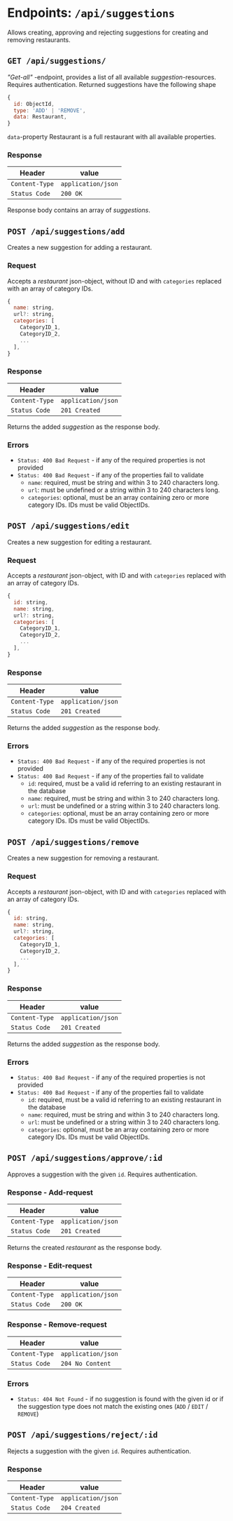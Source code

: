 Endpoints: `/api/suggestions`
=============================
Allows creating, approving and rejecting suggestions for creating and removing restaurants.

`GET /api/suggestions/`
-----------------------
*"Get-all"* -endpoint, provides a list of all available *suggestion*-resources. Requires authentication. Returned suggestions have the following shape

```js
{
  id: ObjectId,
  type: 'ADD' | 'REMOVE',
  data: Restaurant,
}
```
`data`-property Restaurant is a full restaurant with all available properties.

### Response

| Header         | value              |
| -------------- | ------------------ |
| `Content-Type` | `application/json` |
| `Status Code`  | `200 OK`           |

Response body contains an array of *suggestions*.


`POST /api/suggestions/add`
---------------------------
Creates a new suggestion for adding a restaurant.

### Request
Accepts a *restaurant* json-object, without ID and with `categories` replaced with an array of category IDs.
```js
{
  name: string,
  url?: string,
  categories: [
    CategoryID_1,
    CategoryID_2,
    ...
  ],
}
```

### Response
| Header         | value              |
| -------------- | ------------------ |
| `Content-Type` | `application/json` |
| `Status Code`  | `201 Created`      |

Returns the added *suggestion* as the response body.

### Errors
 - `Status: 400 Bad Request` - if any of the required properties is not provided
 - `Status: 400 Bad Request` - if any of the properties fail to validate
    - `name`: required, must be string and within 3 to 240 characters long.
    - `url`: must be undefined or a string within 3 to 240 characters long.
    - `categories`: optional, must be an array containing zero or more category IDs. IDs must be valid ObjectIDs.


`POST /api/suggestions/edit`
---------------------------
Creates a new suggestion for editing a restaurant.

### Request
Accepts a *restaurant* json-object, with ID and with `categories` replaced with an array of category IDs.
```js
{
  id: string,
  name: string,
  url?: string,
  categories: [
    CategoryID_1,
    CategoryID_2,
    ...
  ],
}
```

### Response
| Header         | value              |
| -------------- | ------------------ |
| `Content-Type` | `application/json` |
| `Status Code`  | `201 Created`      |

Returns the added *suggestion* as the response body.

### Errors
 - `Status: 400 Bad Request` - if any of the required properties is not provided
 - `Status: 400 Bad Request` - if any of the properties fail to validate
    - `id`: required, must be a valid id referring to an existing restaurant in the database
    - `name`: required, must be string and within 3 to 240 characters long.
    - `url`: must be undefined or a string within 3 to 240 characters long.
    - `categories`: optional, must be an array containing zero or more category IDs. IDs must be valid ObjectIDs.


`POST /api/suggestions/remove`
---------------------------
Creates a new suggestion for removing a restaurant.

### Request
Accepts a *restaurant* json-object, with ID and with `categories` replaced with an array of category IDs.
```js
{
  id: string,
  name: string,
  url?: string,
  categories: [
    CategoryID_1,
    CategoryID_2,
    ...
  ],
}
```

### Response
| Header         | value              |
| -------------- | ------------------ |
| `Content-Type` | `application/json` |
| `Status Code`  | `201 Created`      |

Returns the added *suggestion* as the response body.

### Errors
 - `Status: 400 Bad Request` - if any of the required properties is not provided
 - `Status: 400 Bad Request` - if any of the properties fail to validate
    - `id`: required, must be a valid id referring to an existing restaurant in the database
    - `name`: required, must be string and within 3 to 240 characters long.
    - `url`: must be undefined or a string within 3 to 240 characters long.
    - `categories`: optional, must be an array containing zero or more category IDs. IDs must be valid ObjectIDs.


`POST /api/suggestions/approve/:id`
-----------------------------------
Approves a suggestion with the given `id`. Requires authentication.

### Response - Add-request
| Header         | value              |
| -------------- | ------------------ |
| `Content-Type` | `application/json` |
| `Status Code`  | `201 Created`      |

Returns the created *restaurant* as the response body.

### Response - Edit-request
| Header         | value              |
| -------------- | ------------------ |
| `Content-Type` | `application/json` |
| `Status Code`  | `200 OK`           |

### Response - Remove-request
| Header         | value              |
| -------------- | ------------------ |
| `Content-Type` | `application/json` |
| `Status Code`  | `204 No Content`   |

### Errors
 - `Status: 404 Not Found` - if no suggestion is found with the given id or if the suggestion type does not match the existing ones (`ADD` / `EDIT` / `REMOVE`)


`POST /api/suggestions/reject/:id`
----------------------------------
Rejects a suggestion with the given `id`. Requires authentication.

### Response
| Header         | value              |
| -------------- | ------------------ |
| `Content-Type` | `application/json` |
| `Status Code`  | `204 Created`      |


